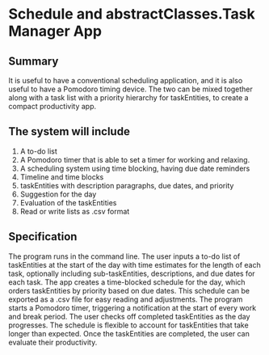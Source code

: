 # Schedule and abstractClasses.Task Manager App

## Summary
It is useful to have a conventional scheduling application, and it is also useful to have a Pomodoro timing device. The two can be mixed together along with a task list with a priority hierarchy for taskEntities, to create a compact productivity app.

## The system will include
1.  A to-do list    
2.  A Pomodoro timer that is able to set a timer for working and relaxing.    
3.  A scheduling system using time blocking, having due date reminders   
4.  Timeline and time blocks   
5.  taskEntities with description paragraphs, due dates, and priority 
6.  Suggestion for the day   
7.  Evaluation of the taskEntities    
8.  Read or write lists as .csv format
  
## Specification
The program runs in the command line. The user inputs a to-do list of taskEntities at the start of the day with time estimates for the length of each task, optionally including sub-taskEntities, descriptions, and due dates for each task. The app creates a time-blocked schedule for the day, which orders taskEntities by priority based on due dates. This schedule can be exported as a .csv file for easy reading and adjustments. The program starts a Pomodoro timer, triggering a notification at the start of every work and break period. The user checks off completed taskEntities as the day progresses. The schedule is flexible to account for taskEntities that take longer than expected. Once the taskEntities are completed, the user can evaluate their productivity.
